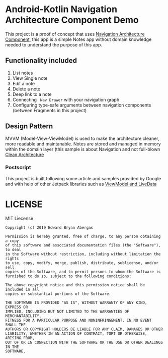 
# Android-Kotlin Navigation Architecture Component Demo
This project is a proof of concept that uses [Navigation Architecture Component](https://developer.android.com/topic/libraries/architecture/navigation/), this app is a simple Notes app without domain knowledge needed to understand the purpose of this app.

## Functionality included

 1. List notes
 2. View Single note
 3. Edit a note
 4. Delete a note
 5. Deep link to a note
 6. Connecting ``` Nav Drawer``` with your navigation graph
 7. Configuring type-safe arguments between navigation components (between Fragments in this project)

## Design Pattern
MVVM (Model-View-ViewModel) is used to make the architecture cleaner, more readable and maintanable. Notes are stored and managed in memory within the domain layer (this sample is about Navigation and not full-blown [Clean Architecture](https://github.com/Bry1337/fuzzy-computing-machine)

### Postscript
This project is built following some article and samples provided by Google and with help of other Jetpack libraries such as [ViewModel and LiveData](https://developer.android.com/topic/libraries/architecture/viewmodel)

# LICENSE
MIT Liecense
```
Copyright (c) 2019 Edward Bryan Abergas

Permission is hereby granted, free of charge, to any person obtaining a copy
of this software and associated documentation files (the "Software"), to deal
in the Software without restriction, including without limitation the rights
to use, copy, modify, merge, publish, distribute, sublicense, and/or sell
copies of the Software, and to permit persons to whom the Software is
furnished to do so, subject to the following conditions:

The above copyright notice and this permission notice shall be included in all
copies or substantial portions of the Software.

THE SOFTWARE IS PROVIDED "AS IS", WITHOUT WARRANTY OF ANY KIND, EXPRESS OR
IMPLIED, INCLUDING BUT NOT LIMITED TO THE WARRANTIES OF MERCHANTABILITY,
FITNESS FOR A PARTICULAR PURPOSE AND NONINFRINGEMENT. IN NO EVENT SHALL THE
AUTHORS OR COPYRIGHT HOLDERS BE LIABLE FOR ANY CLAIM, DAMAGES OR OTHER
LIABILITY, WHETHER IN AN ACTION OF CONTRACT, TORT OR OTHERWISE, ARISING FROM,
OUT OF OR IN CONNECTION WITH THE SOFTWARE OR THE USE OR OTHER DEALINGS IN THE
SOFTWARE.
```
